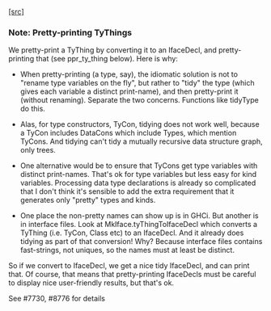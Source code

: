 [[src]](https://github.com/ghc/ghc/tree/master/compiler/main/PprTyThing.hs)
### Note: Pretty-printing TyThings

We pretty-print a TyThing by converting it to an IfaceDecl,
and pretty-printing that (see ppr_ty_thing below).
Here is why:

* When pretty-printing (a type, say), the idiomatic solution is not to
  "rename type variables on the fly", but rather to "tidy" the type
  (which gives each variable a distinct print-name), and then
  pretty-print it (without renaming). Separate the two
  concerns. Functions like tidyType do this.

* Alas, for type constructors, TyCon, tidying does not work well,
  because a TyCon includes DataCons which include Types, which mention
  TyCons. And tidying can't tidy a mutually recursive data structure
  graph, only trees.

* One alternative would be to ensure that TyCons get type variables
  with distinct print-names. That's ok for type variables but less
  easy for kind variables. Processing data type declarations is
  already so complicated that I don't think it's sensible to add the
  extra requirement that it generates only "pretty" types and kinds.

*  One place the non-pretty names can show up is in GHCi. But another
   is in interface files. Look at MkIface.tyThingToIfaceDecl which
   converts a TyThing (i.e. TyCon, Class etc) to an IfaceDecl. And it
   already does tidying as part of that conversion!  Why? Because
   interface files contains fast-strings, not uniques, so the names
   must at least be distinct.

So if we convert to IfaceDecl, we get a nice tidy IfaceDecl, and can
print that.  Of course, that means that pretty-printing IfaceDecls
must be careful to display nice user-friendly results, but that's ok.

See #7730, #8776 for details   
